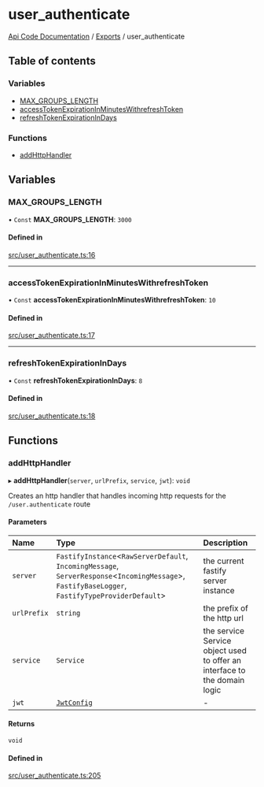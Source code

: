 # user\_authenticate
 
[Api Code Documentation](../README.md) / [Exports](../modules.md) / user\_authenticate

## Table of contents

### Variables

- [MAX\_GROUPS\_LENGTH](user_authenticate.md#max_groups_length)
- [accessTokenExpirationInMinutesWithrefreshToken](user_authenticate.md#accesstokenexpirationinminuteswithrefreshtoken)
- [refreshTokenExpirationInDays](user_authenticate.md#refreshtokenexpirationindays)

### Functions

- [addHttpHandler](user_authenticate.md#addhttphandler)

## Variables

### MAX\_GROUPS\_LENGTH

• `Const` **MAX\_GROUPS\_LENGTH**: ``3000``

#### Defined in

[src/user_authenticate.ts:16](https://github.com/openkfw/TruBudget/blob/648f2bb/api/src/user_authenticate.ts#L16)

___

### accessTokenExpirationInMinutesWithrefreshToken

• `Const` **accessTokenExpirationInMinutesWithrefreshToken**: ``10``

#### Defined in

[src/user_authenticate.ts:17](https://github.com/openkfw/TruBudget/blob/648f2bb/api/src/user_authenticate.ts#L17)

___

### refreshTokenExpirationInDays

• `Const` **refreshTokenExpirationInDays**: ``8``

#### Defined in

[src/user_authenticate.ts:18](https://github.com/openkfw/TruBudget/blob/648f2bb/api/src/user_authenticate.ts#L18)

## Functions

### addHttpHandler

▸ **addHttpHandler**(`server`, `urlPrefix`, `service`, `jwt`): `void`

Creates an http handler that handles incoming http requests for the `/user.authenticate` route

#### Parameters

| Name | Type | Description |
| :------ | :------ | :------ |
| `server` | `FastifyInstance`\<`RawServerDefault`, `IncomingMessage`, `ServerResponse`\<`IncomingMessage`\>, `FastifyBaseLogger`, `FastifyTypeProviderDefault`\> | the current fastify server instance |
| `urlPrefix` | `string` | the prefix of the http url |
| `service` | `Service` | the service Service object used to offer an interface to the domain logic |
| `jwt` | [`JwtConfig`](../interfaces/config.JwtConfig.md) | - |

#### Returns

`void`

#### Defined in

[src/user_authenticate.ts:205](https://github.com/openkfw/TruBudget/blob/648f2bb/api/src/user_authenticate.ts#L205)
